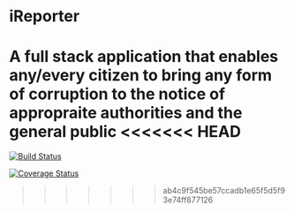# iReporter
A full stack application that enables any/every citizen to bring any form of corruption to the notice of appropraite authorities and the general public
<<<<<<< HEAD
=======

[![Build Status](https://travis-ci.org/beejay1293/iReporter.svg?branch=delete-specific-red-flag)](https://travis-ci.org/beejay1293/iReporter)

[![Coverage Status](https://coveralls.io/repos/github/beejay1293/iReporter/badge.svg?branch=delete-specific-red-flag)](https://coveralls.io/github/beejay1293/iReporter?branch=delete-specific-red-flag)
>>>>>>> ab4c9f545be57ccadb1e65f5d5f93e74ff877126
